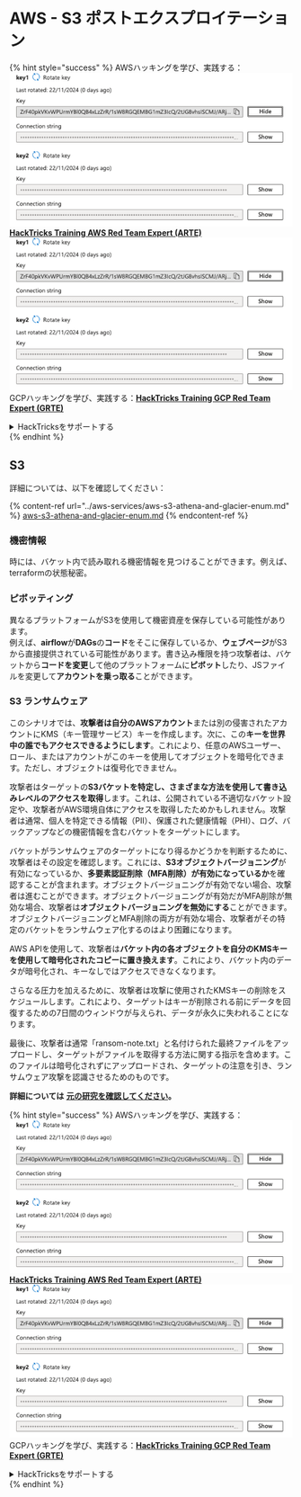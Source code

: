 # AWS - S3 ポストエクスプロイテーション

{% hint style="success" %}
AWSハッキングを学び、実践する：<img src="/.gitbook/assets/image.png" alt="" data-size="line">[**HackTricks Training AWS Red Team Expert (ARTE)**](https://training.hacktricks.xyz/courses/arte)<img src="/.gitbook/assets/image.png" alt="" data-size="line">\
GCPハッキングを学び、実践する：<img src="/.gitbook/assets/image (2).png" alt="" data-size="line">[**HackTricks Training GCP Red Team Expert (GRTE)**<img src="/.gitbook/assets/image (2).png" alt="" data-size="line">](https://training.hacktricks.xyz/courses/grte)

<details>

<summary>HackTricksをサポートする</summary>

* [**サブスクリプションプラン**](https://github.com/sponsors/carlospolop)を確認してください！
* **💬 [**Discordグループ**](https://discord.gg/hRep4RUj7f)または[**Telegramグループ**](https://t.me/peass)に参加するか、**Twitter** 🐦 [**@hacktricks\_live**](https://twitter.com/hacktricks\_live)**をフォローしてください。**
* **[**HackTricks**](https://github.com/carlospolop/hacktricks)および[**HackTricks Cloud**](https://github.com/carlospolop/hacktricks-cloud)のGitHubリポジトリにPRを提出してハッキングトリックを共有してください。**

</details>
{% endhint %}

## S3

詳細については、以下を確認してください：

{% content-ref url="../aws-services/aws-s3-athena-and-glacier-enum.md" %}
[aws-s3-athena-and-glacier-enum.md](../aws-services/aws-s3-athena-and-glacier-enum.md)
{% endcontent-ref %}

### 機密情報

時には、バケット内で読み取れる機密情報を見つけることができます。例えば、terraformの状態秘密。

### ピボッティング

異なるプラットフォームがS3を使用して機密資産を保存している可能性があります。\
例えば、**airflow**が**DAGs**の**コード**をそこに保存しているか、**ウェブページ**がS3から直接提供されている可能性があります。書き込み権限を持つ攻撃者は、バケットから**コードを変更**して他のプラットフォームに**ピボット**したり、JSファイルを変更して**アカウントを乗っ取る**ことができます。

### S3 ランサムウェア

このシナリオでは、**攻撃者は自分のAWSアカウント**または別の侵害されたアカウントにKMS（キー管理サービス）キーを作成します。次に、この**キーを世界中の誰でもアクセスできるようにします**。これにより、任意のAWSユーザー、ロール、またはアカウントがこのキーを使用してオブジェクトを暗号化できます。ただし、オブジェクトは復号化できません。

攻撃者はターゲットの**S3バケットを特定し、さまざまな方法を使用して書き込みレベルのアクセスを取得**します。これは、公開されている不適切なバケット設定や、攻撃者がAWS環境自体にアクセスを取得したためかもしれません。攻撃者は通常、個人を特定できる情報（PII）、保護された健康情報（PHI）、ログ、バックアップなどの機密情報を含むバケットをターゲットにします。

バケットがランサムウェアのターゲットになり得るかどうかを判断するために、攻撃者はその設定を確認します。これには、**S3オブジェクトバージョニング**が有効になっているか、**多要素認証削除（MFA削除）が有効になっているか**を確認することが含まれます。オブジェクトバージョニングが有効でない場合、攻撃者は進むことができます。オブジェクトバージョニングが有効だがMFA削除が無効な場合、攻撃者は**オブジェクトバージョニングを無効にする**ことができます。オブジェクトバージョニングとMFA削除の両方が有効な場合、攻撃者がその特定のバケットをランサムウェア化するのはより困難になります。

AWS APIを使用して、攻撃者は**バケット内の各オブジェクトを自分のKMSキーを使用して暗号化されたコピーに置き換えます**。これにより、バケット内のデータが暗号化され、キーなしではアクセスできなくなります。

さらなる圧力を加えるために、攻撃者は攻撃に使用されたKMSキーの削除をスケジュールします。これにより、ターゲットはキーが削除される前にデータを回復するための7日間のウィンドウが与えられ、データが永久に失われることになります。

最後に、攻撃者は通常「ransom-note.txt」と名付けられた最終ファイルをアップロードし、ターゲットがファイルを取得する方法に関する指示を含めます。このファイルは暗号化されずにアップロードされ、ターゲットの注意を引き、ランサムウェア攻撃を認識させるためのものです。

**詳細については** [**元の研究を確認してください**](https://rhinosecuritylabs.com/aws/s3-ransomware-part-1-attack-vector/)**。**

{% hint style="success" %}
AWSハッキングを学び、実践する：<img src="/.gitbook/assets/image.png" alt="" data-size="line">[**HackTricks Training AWS Red Team Expert (ARTE)**](https://training.hacktricks.xyz/courses/arte)<img src="/.gitbook/assets/image.png" alt="" data-size="line">\
GCPハッキングを学び、実践する：<img src="/.gitbook/assets/image (2).png" alt="" data-size="line">[**HackTricks Training GCP Red Team Expert (GRTE)**<img src="/.gitbook/assets/image (2).png" alt="" data-size="line">](https://training.hacktricks.xyz/courses/grte)

<details>

<summary>HackTricksをサポートする</summary>

* [**サブスクリプションプラン**](https://github.com/sponsors/carlospolop)を確認してください！
* **💬 [**Discordグループ**](https://discord.gg/hRep4RUj7f)または[**Telegramグループ**](https://t.me/peass)に参加するか、**Twitter** 🐦 [**@hacktricks\_live**](https://twitter.com/hacktricks\_live)**をフォローしてください。**
* **[**HackTricks**](https://github.com/carlospolop/hacktricks)および[**HackTricks Cloud**](https://github.com/carlospolop/hacktricks-cloud)のGitHubリポジトリにPRを提出してハッキングトリックを共有してください。**

</details>
{% endhint %}
